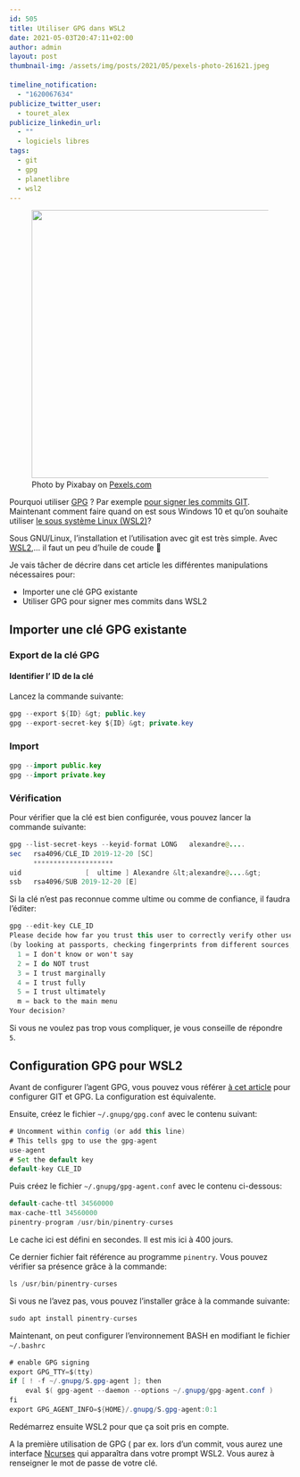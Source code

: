```yaml
---
id: 505
title: Utiliser GPG dans WSL2
date: 2021-05-03T20:47:11+02:00
author: admin
layout: post
thumbnail-img: /assets/img/posts/2021/05/pexels-photo-261621.jpeg

timeline_notification:
  - "1620067634"
publicize_twitter_user:
  - touret_alex
publicize_linkedin_url:
  - ""
  - logiciels libres
tags:
  - git
  - gpg
  - planetlibre
  - wsl2
---
```

<div class="wp-block-image">
  <figure class="aligncenter size-large is-resized"><img loading="lazy" src="/assets/img/posts/2021/05/pexels-photo-261621.jpeg?w=1024" alt="" class="wp-image-511" width="641" height="480" srcset="/assets/img/posts/2021/05/pexels-photo-261621.jpeg 1733w, /assets/img/posts/2021/05/pexels-photo-261621-300x225.jpeg 300w, /assets/img/posts/2021/05/pexels-photo-261621-1024x768.jpeg 1024w, /assets/img/posts/2021/05/pexels-photo-261621-768x576.jpeg 768w, /assets/img/posts/2021/05/pexels-photo-261621-1536x1152.jpeg 1536w, /assets/img/posts/2021/05/pexels-photo-261621-1568x1176.jpeg 1568w" sizes="(max-width: 641px) 100vw, 641px" /><figcaption>Photo by Pixabay on <a href="https://www.pexels.com/photo/agreement-blur-business-close-up-261621/" rel="nofollow">Pexels.com</a></figcaption></figure>
</div>

<p class="has-drop-cap">
  Pourquoi utiliser <a href="https://fr.wikipedia.org/wiki/GNU_Privacy_Guard">GPG</a> ? Par exemple <a href="https://blog.touret.info/2019/08/09/verifier-les-commit-git-avec-gpg/">pour signer les commits GIT</a>. Maintenant comment faire quand on est sous Windows 10 et qu&rsquo;on souhaite utiliser <a href="https://docs.microsoft.com/en-us/windows/wsl/install-win10">le sous système Linux (WSL2)</a>?
</p>

Sous GNU/Linux, l&rsquo;installation et l&rsquo;utilisation avec git est très simple. Avec [WSL2](https://docs.microsoft.com/en-us/windows/wsl/install-win10),&#8230; il faut un peu d&rsquo;huile de coude 🙂

Je vais tâcher de décrire dans cet article les différentes manipulations nécessaires pour:

  * Importer une clé GPG existante
  * Utiliser GPG pour signer mes commits dans WSL2

## Importer une clé GPG existante

### Export de la clé GPG

#### Identifier l&rsquo; ID de la clé

Lancez la commande suivante:

```java
gpg --export ${ID} &gt; public.key
gpg --export-secret-key ${ID} &gt; private.key
```


### Import

```java
gpg --import public.key
gpg --import private.key
```


### Vérification

Pour vérifier que la clé est bien configurée, vous pouvez lancer la commande suivante:

```java
gpg --list-secret-keys --keyid-format LONG   alexandre@....
sec   rsa4096/CLE_ID 2019-12-20 [SC]
      ********************
uid                [  ultime ] Alexandre &lt;alexandre@....&gt;
ssb   rsa4096/SUB 2019-12-20 [E]

```


Si la clé n&rsquo;est pas reconnue comme ultime ou comme de confiance, il faudra l&rsquo;éditer:

```java
gpg --edit-key CLE_ID
Please decide how far you trust this user to correctly verify other users' keys
(by looking at passports, checking fingerprints from different sources, etc.)
  1 = I don't know or won't say
  2 = I do NOT trust
  3 = I trust marginally
  4 = I trust fully
  5 = I trust ultimately
  m = back to the main menu
Your decision? 
```


Si vous ne voulez pas trop vous compliquer, je vous conseille de répondre `5`.

## Configuration GPG pour WSL2

Avant de configurer l&rsquo;agent GPG, vous pouvez vous référer [à cet article](https://blog.touret.info/2019/08/09/verifier-les-commit-git-avec-gpg/) pour configurer GIT et GPG. La configuration est équivalente.

Ensuite, créez le fichier `~/.gnupg/gpg.conf` avec le contenu suivant:

```java
# Uncomment within config (or add this line)
# This tells gpg to use the gpg-agent
use-agent
# Set the default key
default-key CLE_ID
```


Puis créez le fichier `~/.gnupg/gpg-agent.conf` avec le contenu ci-dessous:

```java
default-cache-ttl 34560000
max-cache-ttl 34560000
pinentry-program /usr/bin/pinentry-curses
```


Le cache ici est défini en secondes. Il est mis ici à 400 jours.

Ce dernier fichier fait référence au programme `pinentry`. Vous pouvez vérifier sa présence grâce à la commande:

```java
ls /usr/bin/pinentry-curses 
```


Si vous ne l&rsquo;avez pas, vous pouvez l&rsquo;installer grâce à la commande suivante:

```java
sudo apt install pinentry-curses
```


Maintenant, on peut configurer l&rsquo;environnement BASH en modifiant le fichier `~/.bashrc`

```java
# enable GPG signing
export GPG_TTY=$(tty)
if [ ! -f ~/.gnupg/S.gpg-agent ]; then
    eval $( gpg-agent --daemon --options ~/.gnupg/gpg-agent.conf )
fi
export GPG_AGENT_INFO=${HOME}/.gnupg/S.gpg-agent:0:1
```


Redémarrez ensuite WSL2 pour que ça soit pris en compte. 

A la première utilisation de GPG ( par ex. lors d&rsquo;un commit, vous aurez une interface [Ncurses](https://fr.wikipedia.org/wiki/Ncurses) qui apparaîtra dans votre prompt WSL2. Vous aurez à renseigner le mot de passe de votre clé.